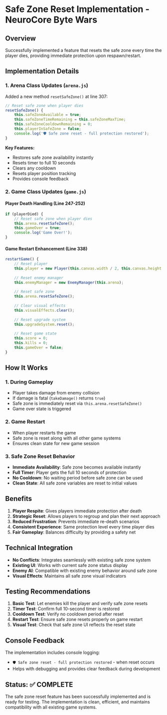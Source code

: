 # Safe Zone Reset Implementation - NeuroCore Byte Wars

## Overview
Successfully implemented a feature that resets the safe zone every time the player dies, providing immediate protection upon respawn/restart.

## Implementation Details

### 1. Arena Class Updates (`arena.js`)

Added a new method `resetSafeZone()` at line 307:
```javascript
// Reset safe zone when player dies
resetSafeZone() {
    this.safeZoneAvailable = true;
    this.safeZoneTimeRemaining = this.safeZoneMaxTime;
    this.safeZoneCooldownRemaining = 0;
    this.playerInSafeZone = false;
    console.log('🛡️ Safe zone reset - full protection restored');
}
```

**Key Features:**
- Restores safe zone availability instantly
- Resets timer to full 10 seconds
- Clears any cooldown
- Resets player position tracking
- Provides console feedback

### 2. Game Class Updates (`game.js`)

#### Player Death Handling (Line 247-252)
```javascript
if (playerDied) {
    // Reset safe zone when player dies
    this.arena.resetSafeZone();
    this.gameOver = true;
    console.log('Game Over!');
}
```

#### Game Restart Enhancement (Line 338)
```javascript
restartGame() {
    // Reset player
    this.player = new Player(this.canvas.width / 2, this.canvas.height / 2);
    
    // Reset enemy manager
    this.enemyManager = new EnemyManager(this.arena);
    
    // Reset safe zone
    this.arena.resetSafeZone();
    
    // Clear visual effects
    this.visualEffects.clear();
    
    // Reset upgrade system
    this.upgradeSystem.reset();
    
    // Reset game state
    this.score = 0;
    this.kills = 0;
    this.gameOver = false;
}
```

## How It Works

### 1. During Gameplay
- Player takes damage from enemy collision
- If damage is fatal (`takeDamage()` returns `true`)
- Safe zone is immediately reset via `this.arena.resetSafeZone()`
- Game over state is triggered

### 2. Game Restart
- When player restarts the game
- Safe zone is reset along with all other game systems
- Ensures clean state for new game session

### 3. Safe Zone Reset Behavior
- **Immediate Availability**: Safe zone becomes available instantly
- **Full Timer**: Player gets the full 10 seconds of protection
- **No Cooldown**: No waiting period before safe zone can be used
- **Clean State**: All safe zone variables are reset to initial values

## Benefits

1. **Player Respite**: Gives players immediate protection after death
2. **Strategic Reset**: Allows players to regroup and plan their next approach
3. **Reduced Frustration**: Prevents immediate re-death scenarios
4. **Consistent Experience**: Same protection level every time player dies
5. **Fair Gameplay**: Balances difficulty by providing a safety net

## Technical Integration

- **No Conflicts**: Integrates seamlessly with existing safe zone system
- **Existing UI**: Works with current safe zone status display
- **Enemy AI**: Compatible with existing enemy behavior around safe zone
- **Visual Effects**: Maintains all safe zone visual indicators

## Testing Recommendations

1. **Basic Test**: Let enemies kill the player and verify safe zone resets
2. **Timer Test**: Confirm full 10-second timer is restored
3. **Cooldown Test**: Verify no cooldown period after reset
4. **Restart Test**: Ensure safe zone resets properly on game restart
5. **Visual Test**: Check that safe zone UI reflects the reset state

## Console Feedback

The implementation includes console logging:
- `🛡️ Safe zone reset - full protection restored` - when reset occurs
- Helps with debugging and provides clear feedback during development

## Status: ✅ COMPLETE

The safe zone reset feature has been successfully implemented and is ready for testing. The implementation is clean, efficient, and maintains compatibility with all existing game systems.
